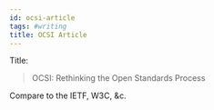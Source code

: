 ```yaml
---
id: ocsi-article
tags: #writing
title: OCSI Article
---
```


Title:

> OCSI: Rethinking the Open Standards Process

Compare to the IETF, W3C, &c.